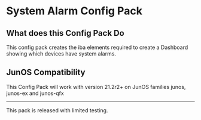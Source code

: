 # System Alarm Config Pack

## What does this Config Pack Do

This config pack creates the iba elements required to create a Dashboard showing which devices have system alarms.

## JunOS Compatibility
This Config Pack will work with version 21.2r2+ on JunOS families junos, junos-ex and junos-qfx

---
This pack is released with limited testing.

